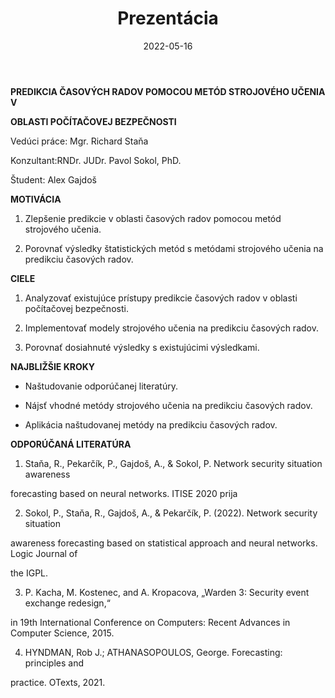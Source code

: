 ﻿---
layout: post
title:  "Prezentácia"
date:   2022-05-16
excerpt: ""
image: "/images/presentation.png"
---

**PREDIKCIA ČASOVÝCH RADOV POMOCOU METÓD STROJOVÉHO UČENIA V**

**OBLASTI POČÍTAČOVEJ BEZPEČNOSTI**

Vedúci práce: Mgr. Richard Staňa

Konzultant:RNDr. JUDr. Pavol Sokol, PhD. 

Študent: Alex Gajdoš


**MOTIVÁCIA**

1. Zlepšenie predikcie v oblasti časových radov pomocou metód strojového učenia.

2. Porovnať výsledky štatistických metód s metódami strojového učenia na predikciu časových radov.


**CIELE**

1. Analyzovať existujúce prístupy predikcie časových radov v oblasti počítačovej bezpečnosti.

2. Implementovať modely strojového učenia na predikciu časových radov.

3. Porovnať dosiahnuté výsledky s existujúcimi výsledkami.


**NAJBLIŽŠIE KROKY**

- Naštudovanie odporúčanej literatúry.

- Nájsť vhodné metódy strojového učenia na predikciu časových radov.

- Aplikácia naštudovanej metódy na predikciu časových radov.


**ODPORÚČANÁ LITERATÚRA**

1. Staňa, R., Pekarčík, P., Gajdoš, A., & Sokol, P. Network security situation awareness

forecasting based on neural networks. ITISE 2020 prija

2. Sokol, P., Staňa, R., Gajdoš, A., & Pekarčík, P. (2022). Network security situation

awareness forecasting based on statistical approach and neural networks. Logic Journal of

the IGPL.

3. P. Kacha, M. Kostenec, and A. Kropacova, „Warden 3: Security event exchange redesign,“

in 19th International Conference on Computers: Recent Advances in Computer Science, 2015.

4. HYNDMAN, Rob J.; ATHANASOPOULOS, George. Forecasting: principles and

practice. OTexts, 2021.



